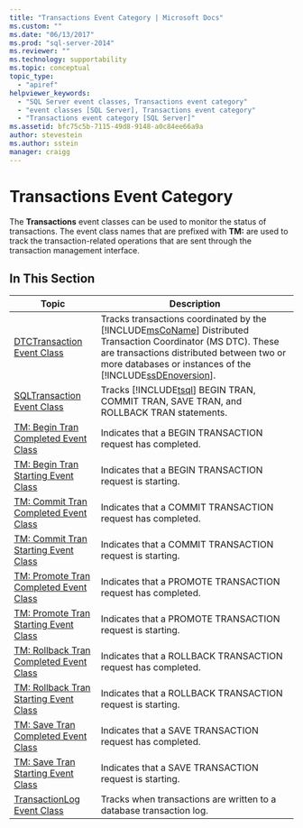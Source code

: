 ```yaml
---
title: "Transactions Event Category | Microsoft Docs"
ms.custom: ""
ms.date: "06/13/2017"
ms.prod: "sql-server-2014"
ms.reviewer: ""
ms.technology: supportability
ms.topic: conceptual
topic_type: 
  - "apiref"
helpviewer_keywords: 
  - "SQL Server event classes, Transactions event category"
  - "event classes [SQL Server], Transactions event category"
  - "Transactions event category [SQL Server]"
ms.assetid: bfc75c5b-7115-49d8-9148-a0c84ee66a9a
author: stevestein
ms.author: sstein
manager: craigg
---
```

# Transactions Event Category
  The **Transactions** event classes can be used to monitor the status of transactions. The event class names that are prefixed with **TM:** are used to track the transaction-related operations that are sent through the transaction management interface.  
  
## In This Section  
  
|Topic|Description|  
|-----------|-----------------|  
|[DTCTransaction Event Class](dtctransaction-event-class.md)|Tracks transactions coordinated by the [!INCLUDE[msCoName](../../includes/msconame-md.md)] Distributed Transaction Coordinator (MS DTC). These are transactions distributed between two or more databases or instances of the [!INCLUDE[ssDEnoversion](../../includes/ssdenoversion-md.md)].|  
|[SQLTransaction Event Class](sqltransaction-event-class.md)|Tracks [!INCLUDE[tsql](../../includes/tsql-md.md)] BEGIN TRAN, COMMIT TRAN, SAVE TRAN, and ROLLBACK TRAN statements.|  
|[TM: Begin Tran Completed Event Class](tm-begin-tran-completed-event-class.md)|Indicates that a BEGIN TRANSACTION request has completed.|  
|[TM: Begin Tran Starting Event Class](tm-begin-tran-starting-event-class.md)|Indicates that a BEGIN TRANSACTION request is starting.|  
|[TM: Commit Tran Completed Event Class](tm-commit-tran-completed-event-class.md)|Indicates that a COMMIT TRANSACTION request has completed.|  
|[TM: Commit Tran Starting Event Class](tm-commit-tran-starting-event-class.md)|Indicates that a COMMIT TRANSACTION request is starting.|  
|[TM: Promote Tran Completed Event Class](tm-promote-tran-completed-event-class.md)|Indicates that a PROMOTE TRANSACTION request has completed.|  
|[TM: Promote Tran Starting Event Class](tm-promote-tran-starting-event-class.md)|Indicates that a PROMOTE TRANSACTION request is starting.|  
|[TM: Rollback Tran Completed Event Class](tm-rollback-tran-completed-event-class.md)|Indicates that a ROLLBACK TRANSACTION request has completed.|  
|[TM: Rollback Tran Starting Event Class](tm-rollback-tran-starting-event-class.md)|Indicates that a ROLLBACK TRANSACTION request is starting.|  
|[TM: Save Tran Completed Event Class](tm-save-tran-completed-event-class.md)|Indicates that a SAVE TRANSACTION request has completed.|  
|[TM: Save Tran Starting Event Class](tm-save-tran-starting-event-class.md)|Indicates that a SAVE TRANSACTION request is starting.|  
|[TransactionLog Event Class](transactionlog-event-class.md)|Tracks when transactions are written to a database transaction log.|  
  
  
